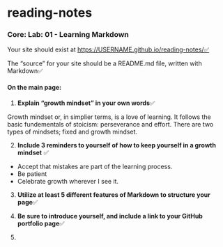 # reading-notes
### Core: Lab: 01 - Learning Markdown

Your site should exist at https://USERNAME.github.io/reading-notes/✅

The “source” for your site should be a README.md file, written with Markdown✅

#### On the main page:

1. **Explain “growth mindset” in your own words**✅

Growth mindset or, in simplier terms, is a love of learning. It follows the basic fundementals of stoicism: perseverance and effort. There are two types of mindsets; fixed and growth mindset. 

2. **Include 3 reminders to yourself of how to keep yourself in a growth mindset** ✅
-   Accept that mistakes are part of the learning process.
-   Be patient
-   Celebrate growth wherever I see it.

3.  **Utilize at least 5 different features of Markdown to structure your page**✅

  
4.  **Be sure to introduce yourself, and include a link to your GitHub portfolio page**✅
5.  
